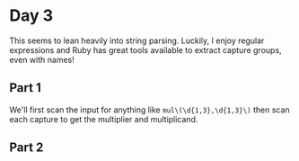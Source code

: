 # Day 3

This seems to lean heavily into string parsing. Luckily, I enjoy regular expressions and Ruby has great tools available to extract capture groups, even with names!

## Part 1

We'll first scan the input for anything like `mul\(\d{1,3},\d{1,3}\)` then scan each capture to get the multiplier and multiplicand.

## Part 2


